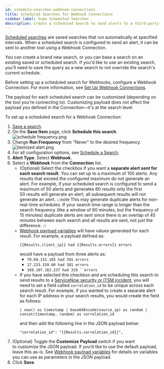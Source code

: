 ```yaml
---
id: schedule-searches-webhook-connections
title: Scheduled Searches for Webhook Connections
sidebar_label: Sumo Scheduled Searches
description: Create a Scheduled Search to send alerts to a third-party tool via Webhook Connections.
---
```


[Scheduled searches](/docs/alerts/scheduled-searches) are saved searches that run automatically at specified intervals. When a scheduled search is configured to send an alert, it can be sent to another tool using a Webhook Connection.

You can create a brand new search, or you can base a search on an existing saved or scheduled search. If you'd like to use an existing search, you'll need to save the query as a new search to not override the search's current schedule.

Before setting up a scheduled search for Webhooks, configure a Webhook Connection. For more information, see [Set Up Webhook Connections](set-up-webhook-connections.md).

The payload for each scheduled search can be customized (depending on the tool you're connecting to). Customizing payload does not affect the payload you defined in the Connection—it's at the search level.

To set up a scheduled search for a Webhook Connection:

1. [Save a search](/docs/search/get-started-with-search/search-basics/save-search). 
1. On the **Save Item** page, click **Schedule this search**.<br/> ![schedule frequency.png](/img/connection-and-integration/schedule-frequency.png)
1. Change **Run Frequency** from "Never" to the desired frequency.<br/> ![itemized alert.png](/img/connection-and-integration/itemized-alert.png)
1. For all configuration options, see [Schedule a Search](/docs/alerts/scheduled-searches). 
1. **Alert Type**. Select **Webhook**.
1. Select a **Webhook** from the **Connection** list.
   * (Optional) Select the checkbox if you want a **separate alert sent for each search result**. You can set up to a maximum of 100 alerts. Any results that exceed the configured maximum do not generate an alert. For example, if your scheduled search is configured to send a maximum of 50 alerts and generates 60 results only the first 50 results will generate an alert, all subsequent results will not generate an alert.
    :::note
    This may generate duplicate alerts for non-real-time schedules. If your search time range is longer than the search frequency (like a window of 60 minutes, but the frequency of 15 minutes) duplicate alerts are sent since there is an overlap of 45 minutes between each search and all results are sent, not just the difference.
    :::
   * [Webhook payload variables](set-up-webhook-connections.md) will have values generated for each result. For example, a payload defined as:
        ```
        {{Results.client_ip}} had {{Results.errors}} errors
        ```
        would have a payload from three alerts as:
        * `70.69.152.165 had 391 errors`
        * `17.233.159.60 had 381 errors`
        * `169.107.162.237 had 319 ``errors`
   * If you have selected this checkbox and are scheduling this search to send results to a [ServiceNow security or ITSM incident](/docs/manage/connections-integrations/servicenow/set-up-security-incident-webhook), you will need to set a field called `correlation_id` to be unique across each search result. For example, if you wanted to create a separate alert for each IP address in your search results, you would create the field as follows: 
        ```
        | now() as timestamp | base64Encode(source_ip) as random | concat(timestamp, random) as correlation_id
        ```
        and then add the following line in the JSON payload below:  
        ```
        "correlation_id": "{{Results.correlation_id}}",
        ```
1. (Optional) Toggle the **Customize** **Payload** switch if you want to customize the JSON payload. If you’d like to use the default payload, leave this as-is. See [Webhook payload variables](set-up-webhook-connections.md) for details on variables you can use as parameters in the JSON payload. 
1. Click **Save**.
